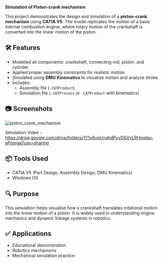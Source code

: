 **Simulation of Piston-crank mechanism**

This project demonstrates the design and simulation of a **piston-crank mechanism** using **CATIA V5**. The model replicates the motion of a basic internal combustion engine, where rotary motion of the crankshaft is converted into the linear motion of the piston.

## 🛠 Features

- Modelled all components: crankshaft, connecting rod, piston, and cylinder
- Applied proper assembly constraints for realistic motion
- Simulated using **DMU Kinematics** to visualize motion and analyze stroke
- Includes:
  - Assembly file (`.CATProduct`)
  - Simulation file (`.CATProcess` or `.CATProduct` with kinematics)
 


## 📷 Screenshots

![piston_crank_mechanism](https://github.com/user-attachments/assets/264604a8-ff61-407e-84bb-2d2a869309cf)

Simulation Video  - https://drive.google.com/drive/folders/1Y1v6vpUnqhdPyvDSVvLRHmdqu-aPomga?usp=sharing


## 📦 Tools Used

- CATIA V5 (Part Design, Assembly Design, DMU Kinematics)
- Windows OS

## 🔍 Purpose

This simulation helps visualise how a crankshaft translates rotational motion into the linear motion of a piston. It is widely used in understanding engine mechanics and dynamic linkage systems in robotics.

## ✅ Applications

- Educational demonstration
- Robotics mechanisms
- Mechanical simulation practice





